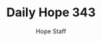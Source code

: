 ---
image: /assets/img/daily-hope-default-artwork.png
title: Daily Hope 343
number: 343
categories:
  - Daily Hope
author: Hope Staff
notes: Daily Hope 343
embed: >-
  <iframe style="border-radius:12px" src="https://open.spotify.com/embed/episode/0covnIpoSSeFQvvw8UIcvz?utm_source=generator" width="100%" height="152" frameBorder="0" allowfullscreen="" allow="autoplay; clipboard-write; encrypted-media; fullscreen; picture-in-picture" loading="lazy"></iframe>
---